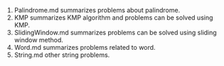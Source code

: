 1. Palindrome.md summarizes problems about palindrome.
2. KMP summarizes KMP algorithm and problems can be solved using KMP.
3. SlidingWindow.md summarizes problems can be solved using sliding window method.
4. Word.md summarizes problems related to word.
5. String.md other string problems.
